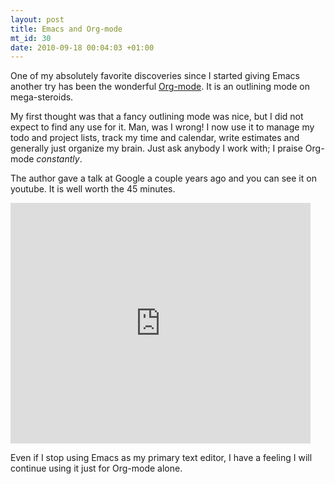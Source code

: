 ```yaml
--- 
layout: post
title: Emacs and Org-mode
mt_id: 30
date: 2010-09-18 00:04:03 +01:00
---
```

One of my absolutely favorite discoveries since I started giving Emacs another try has been the wonderful [Org-mode](http://orgmode.org).  It is an outlining mode on mega-steroids.

My first thought was that a fancy outlining mode was nice, but I did not expect to find any use for it.  Man, was I wrong!  I now use it to manage my todo and project lists, track my time and calendar, write estimates and generally just organize my brain.  Just ask anybody I work with; I praise Org-mode *constantly*.

The author gave a talk at Google a couple years ago and you can see it on youtube.  It is well worth the 45 minutes.

<iframe class="youtube-player" type="text/html" width="480" height="385" src="http://www.youtube.com/embed/oJTwQvgfgMM" frameborder="0"></iframe>

Even if I stop using Emacs as my primary text editor, I have a feeling I will continue using it just for Org-mode alone. 
